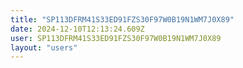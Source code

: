 ```yaml
---
title: "SP113DFRM41S33ED91FZS30F97W0B19N1WM7J0X89"
date: 2024-12-10T12:13:24.609Z
user: SP113DFRM41S33ED91FZS30F97W0B19N1WM7J0X89
layout: "users"
---
```

    